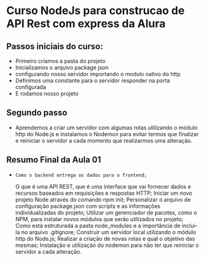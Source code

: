 # Curso NodeJs para construcao de API Rest com express da Alura
## Passos iniciais do curso:
- Primeiro criamos a pasta do projeto
- Inicializamos o arquivo package json
- configurando nosso servidor importando o modulo nativo do http
- Definimos uma constante para o servidor responder na porta configurada
- E rodamos nosso projeto

## Segundo passo
- Aprendemos a criar um servidor com algumas rotas utilizando o módulo http do Node.js e instalamos o Nodemon para evitar termos que finalizar e reiniciar o servidor a cada momento que realizarmos uma alteração.

## Resumo Final da Aula 01
-     Como o backend entrega os dados para o frontend;
    O que é uma API REST, que é uma interface que vai fornecer dados e recursos baseados em requisições e respostas HTTP;
    Iniciar um novo projeto Node através do comando npm init;
    Personalizar o arquivo de configuração package.json com scripts e as informações individualizadas do projeto;
    Utilizar um gerenciador de pacotes, como o NPM, para instalar novos módulos que serão utilizados no projeto;
    Como está estruturada a pasta node_modules e a importância de incluí-la no arquivo .gitignore;
    Construir um servidor local utilizando o módulo http do Node.js;
    Realizar a criação de novas rotas e qual o objetivo das mesmas;
    Instalação e utilização do nodemon para não ter que reiniciar o servidor a cada alteração.
